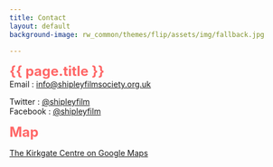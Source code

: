 ```yaml
---
title: Contact
layout: default
background-image: rw_common/themes/flip/assets/img/fallback.jpg

---
```



<div id='stacks_out_7829_page0' class='stacks_out'>
  <div id='stacks_in_7829_page0' class='stacks_in text_stack'>
    <span style="font-size:24px; color:#FF6666;font-weight:bold; ">{{ page.title }}</span>
  </div>
</div>

<div id='stacks_out_8158_page0' class='stacks_out'>
<div id='stacks_in_8158_page0' class='stacks_in com_joeworkman_stacks_link_stack'>
<div id='stacks_out_8166_page0' class='stacks_out'>
<div id='stacks_in_8166_page0' class='stacks_in text_stack' markdown="1">
Email <i class="fa fa-envelope-o"></i>: <a style="display:inline" href="mailto:info@shipleyfilmsociety.org.uk">info@shipleyfilmsociety.org.uk</a>

Twitter <i class="fa fa-twitter"></i>: <a style="display:inline" href="http://twitter.com/shipleyfilm" title="Find us on Twitter">@shipleyfilm</a>  
Facebook <i class="fa fa-facebook"></i>: <a style="display:inline" href="http://facebook.com/shipleyfilm" title="Find us on Facebook">@shipleyfilm</a>

<div id='stacks_out_7829_page0' class='stacks_out' style="margin-top:10px">
<span style="font-size:24px; color:#FF6666;font-weight:bold; ">Map</span>
</div>

<a href="https://www.google.co.uk/maps/place/Kirkgate+Centre/@53.8339731,-1.7811685,17z/data=!4m2!3m1!1s0x0000000000000000:0xca1123ec9aa18c59">The Kirkgate Centre on Google Maps</a>  
</div>
</div>
</div>
</div>



